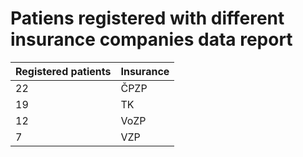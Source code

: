 # Patiens registered with different insurance companies data report
| Registered patients | Insurance |
| ------------------- | --------- |
| 22| ČPZP |
| 19| TK  |
| 12| VoZP |
| 7| VZP |
